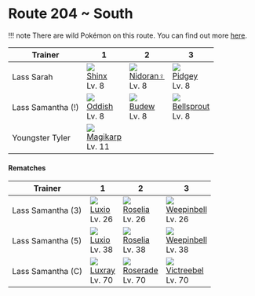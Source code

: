 # Route 204 ~ South

!!! note
    There are wild Pokémon on this route. You can find out more [here](../../wild_pokemon/route_204__south/).


Trainer           | 1                                    | 2                                    | 3
---               | ---                                  | ---                                  | ---
Lass Sarah        | ![][403]<br> [Shinx]<br> Lv. 8      | ![][029]<br> [Nidoran♀]<br> Lv. 8   | ![][016]<br> [Pidgey]<br> Lv. 8
Lass Samantha (!) | ![][043]<br> [Oddish]<br> Lv. 8     | ![][406]<br> [Budew]<br> Lv. 8      | ![][069]<br> [Bellsprout]<br> Lv. 8
Youngster Tyler   | ![][129]<br> [Magikarp]<br> Lv. 11

#### Rematches

Trainer           | 1                                    | 2                                    | 3
---               | ---                                  | ---                                  | ---
Lass Samantha (3) | ![][404]<br> [Luxio]<br> Lv. 26      | ![][315]<br> [Roselia]<br> Lv. 26    | ![][070]<br> [Weepinbell]<br> Lv. 26
Lass Samantha (5) | ![][404]<br> [Luxio]<br> Lv. 38      | ![][315]<br> [Roselia]<br> Lv. 38    | ![][070]<br> [Weepinbell]<br> Lv. 38
Lass Samantha (C) | ![][405]<br> [Luxray]<br> Lv. 70     | ![][407]<br> [Roserade]<br> Lv. 70   | ![][071]<br> [Victreebel]<br> Lv. 70

[Pidgey]: ../../pokemon_changes/016/
[Nidoran♀]: ../../pokemon_changes/029/
[Oddish]: ../../pokemon_changes/043/
[Bellsprout]: ../../pokemon_changes/069/
[Weepinbell]: ../../pokemon_changes/070/
[Victreebel]: ../../pokemon_changes/071/
[Magikarp]: ../../pokemon_changes/129/
[Roselia]: ../../pokemon_changes/315/
[Shinx]: ../../pokemon_changes/403/
[Luxio]: ../../pokemon_changes/404/
[Luxray]: ../../pokemon_changes/405/
[Budew]: ../../pokemon_changes/406/
[Roserade]: ../../pokemon_changes/407/
[016]: ../img/pokemon/016.png
[029]: ../img/pokemon/029.png
[043]: ../img/pokemon/043.png
[069]: ../img/pokemon/069.png
[070]: ../img/pokemon/070.png
[071]: ../img/pokemon/071.png
[129]: ../img/pokemon/129.png
[315]: ../img/pokemon/315.png
[403]: ../img/pokemon/403.png
[404]: ../img/pokemon/404.png
[405]: ../img/pokemon/405.png
[406]: ../img/pokemon/406.png
[407]: ../img/pokemon/407.png

